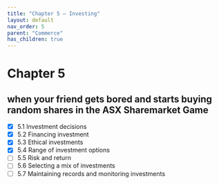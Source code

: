 ```yaml
---
title: "Chapter 5 – Investing"
layout: default
nav_order: 5
parent: "Commerce"
has_children: true
---
```


# Chapter 5

## when your friend gets bored and starts buying random shares in the ASX Sharemarket Game

- [x] 5.1 Investment decisions
- [x] 5.2 Financing investment
- [x] 5.3 Ethical investments
- [x] 5.4 Range of investment options
- [ ] 5.5 Risk and return
- [ ] 5.6 Selecting a mix of investments
- [ ] 5.7 Maintaining records and monitoring investments